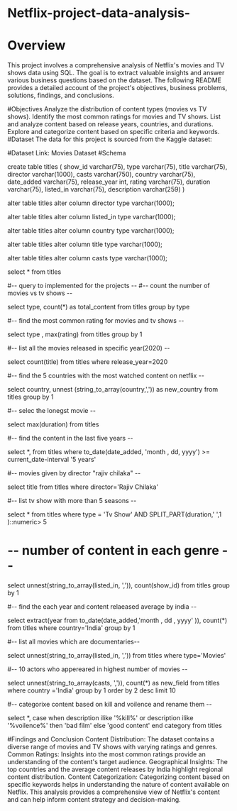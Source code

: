 # Netflix-project-data-analysis-

# Overview
This project involves a comprehensive analysis of Netflix's movies and TV shows data using SQL. The goal is to extract valuable insights and answer various business questions based on the dataset. The following README provides a detailed account of the project's objectives, business problems, solutions, findings, and conclusions.

#Objectives
Analyze the distribution of content types (movies vs TV shows).
Identify the most common ratings for movies and TV shows.
List and analyze content based on release years, countries, and durations.
Explore and categorize content based on specific criteria and keywords.
#Dataset
The data for this project is sourced from the Kaggle dataset:

#Dataset Link: Movies Dataset
#Schema

create table titles
(
show_id varchar(75),
type	varchar(75),
title varchar(75),
director varchar(1000),
casts varchar(750),
country	varchar(75),
date_added	varchar(75),
release_year int,
rating	varchar(75),
duration	varchar(75),
listed_in  varchar(75),
description  varchar(259)
)

alter table titles 
alter column director type varchar(1000);

alter table titles 
alter column listed_in type varchar(1000);

alter table titles 
alter column country type varchar(1000);

alter table titles 
alter column title type varchar(1000);

alter table titles 
alter column casts type varchar(1000);



select * from titles

#--  query to implemented for the projects --
#-- count the number of movies vs tv shows --

 select type,
 count(*) as total_content 
 from titles
 group by type

#-- find the most common rating for movies and tv shows --

select  type , 
max(rating)
from titles
group by 1

#-- list all the movies released in specific year(2020) --

select count(title)  from titles 
where release_year=2020

#-- find the 5 countries with the most watched content on netflix --

select country, 
unnest (string_to_array(country,',')) as new_country 
from titles
group by 1

#-- selec the lonegst movie --

select max(duration) from titles

#-- find the content in the last five years --

select
       *,
from titles
where 
to_date(date_added, 'month , dd, yyyy') >= current_date-interval '5 years'

#-- movies given by director "rajiv chilaka"  --
 
 select title from titles
 where
 director='Rajiv Chilaka'

 #-- list tv show with more than 5 seasons  --

 select *
 from titles
 where
 type = 'Tv Show'
 AND
 SPLIT_PART(duration,' ',1 )::numeric> 5 

# -- number of content in each genre  --

 select
 unnest(string_to_array(listed_in, ',')),
count(show_id)
from titles
 group by 1

 #-- find the each year and content relaeased average by india --

 select 
 extract(year from to_date(date_added,'month , dd , yyyy' )),
 count(*)
 from titles
 where country='India'
 group by 1

 #-- list all movies which are documentaries--

select 
unnest(string_to_array(listed_in, ','))
from titles
where type='Movies'

#-- 10 actors who appereared in highest number of movies --

select 
unnest(string_to_array(casts, ',')),
count(*) as new_field
from titles
where country ='India'
group by 1
order by 2 desc
limit 10

#-- categorixe content based on kill and voilence and rename them  --

select 
*,
  case 
  when description ilike '%kill%'
  or
  description ilike '%voilence%' then 'bad film'
  else 'good content'
  end category
  from titles


#Findings and Conclusion
Content Distribution: The dataset contains a diverse range of movies and TV shows with varying ratings and genres.
Common Ratings: Insights into the most common ratings provide an understanding of the content's target audience.
Geographical Insights: The top countries and the average content releases by India highlight regional content distribution.
Content Categorization: Categorizing content based on specific keywords helps in understanding the nature of content available on Netflix.
This analysis provides a comprehensive view of Netflix's content and can help inform content strategy and decision-making.
